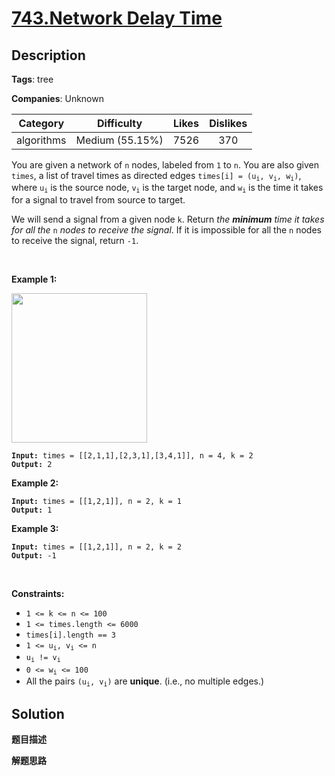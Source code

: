 # [743.Network Delay Time](https://leetcode.com/problems/network-delay-time/description/)

## Description

**Tags**: tree

**Companies**: Unknown

| Category | Difficulty | Likes | Dislikes |
| :------: | :--------: | :---: | :------: |
| algorithms | Medium (55.15%) | 7526 | 370 |

<p>You are given a network of <code>n</code> nodes, labeled from <code>1</code> to <code>n</code>. You are also given <code>times</code>, a list of travel times as directed edges <code>times[i] = (u<sub>i</sub>, v<sub>i</sub>, w<sub>i</sub>)</code>, where <code>u<sub>i</sub></code> is the source node, <code>v<sub>i</sub></code> is the target node, and <code>w<sub>i</sub></code> is the time it takes for a signal to travel from source to target.</p>
<p>We will send a signal from a given node <code>k</code>. Return <em>the <strong>minimum</strong> time it takes for all the</em> <code>n</code> <em>nodes to receive the signal</em>. If it is impossible for all the <code>n</code> nodes to receive the signal, return <code>-1</code>.</p>
<p>&nbsp;</p>
<p><strong class="example">Example 1:</strong></p>
<img alt="" src="https://assets.leetcode.com/uploads/2019/05/23/931_example_1.png" style="width: 217px; height: 239px;" />
<pre><code><strong>Input:</strong> times = [[2,1,1],[2,3,1],[3,4,1]], n = 4, k = 2
<strong>Output:</strong> 2</code></pre>
<p><strong class="example">Example 2:</strong></p>
<pre><code><strong>Input:</strong> times = [[1,2,1]], n = 2, k = 1
<strong>Output:</strong> 1</code></pre>
<p><strong class="example">Example 3:</strong></p>
<pre><code><strong>Input:</strong> times = [[1,2,1]], n = 2, k = 2
<strong>Output:</strong> -1</code></pre>
<p>&nbsp;</p>
<p><strong>Constraints:</strong></p>
<ul>
  <li><code>1 &lt;= k &lt;= n &lt;= 100</code></li>
  <li><code>1 &lt;= times.length &lt;= 6000</code></li>
  <li><code>times[i].length == 3</code></li>
  <li><code>1 &lt;= u<sub>i</sub>, v<sub>i</sub> &lt;= n</code></li>
  <li><code>u<sub>i</sub> != v<sub>i</sub></code></li>
  <li><code>0 &lt;= w<sub>i</sub> &lt;= 100</code></li>
  <li>All the pairs <code>(u<sub>i</sub>, v<sub>i</sub>)</code> are <strong>unique</strong>. (i.e., no multiple edges.)</li>
</ul>

## Solution

**题目描述**

**解题思路**
